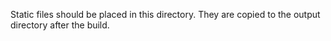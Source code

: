 Static files should be placed in this directory. They are copied to the output directory after the build.

